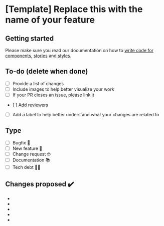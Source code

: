 # [Template] Replace this with the name of your feature

## Getting started

Please make sure you read our documentation on how to [write code for components](https://github.com/TiendaNube/design-system-nimbus/tree/master/packages/components), [stories](https://github.com/TiendaNube/design-system-nimbus/tree/master/packages/storybook) and [styles](https://github.com/TiendaNube/design-system-nimbus/tree/master/packages/styles).

## To-do (delete when done)

- [ ] Provide a list of changes
- [ ] Include images to help better visualize your work
- [ ] If your PR closes an issue, please link it
- [ ] Add reviewers
- [ ] Add a label to help better understand what your changes are related to

## Type

- [ ] Bugfix 🐛
- [ ] New feature 🌈
- [ ] Change request 🤓
- [ ] Documentation 📚
- [ ] Tech debt 👩‍💻

## Changes proposed ✔️

-
-
-
-
-
